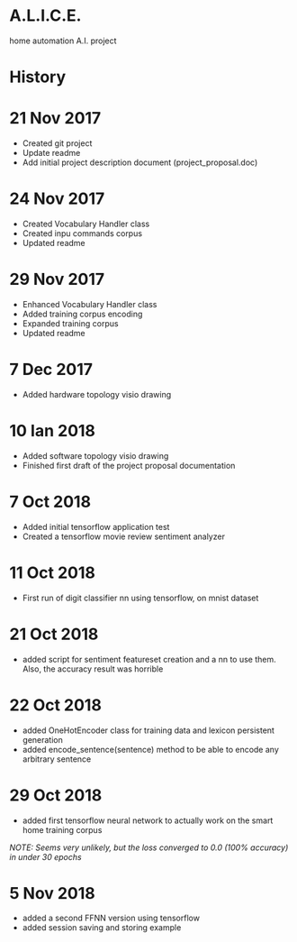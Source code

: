 # A.L.I.C.E.
home automation A.I. project

History
=======
# 21 Nov 2017
- Created git project
- Update readme
- Add initial project description document (project_proposal.doc)

# 24 Nov 2017
- Created Vocabulary Handler class
- Created inpu commands corpus
- Updated readme

# 29 Nov 2017
- Enhanced Vocabulary Handler class
- Added training corpus encoding
- Expanded training corpus
- Updated readme

# 7 Dec 2017
- Added hardware topology visio drawing

# 10 Ian 2018
- Added software topology visio drawing
- Finished first draft of the project proposal documentation

# 7 Oct 2018
- Added initial tensorflow application test
- Created a tensorflow movie review sentiment analyzer

# 11 Oct 2018
- First run of digit classifier nn using tensorflow, on mnist dataset

# 21 Oct 2018
- added script for sentiment featureset creation and a nn to use them.
Also, the accuracy result was horrible

# 22 Oct 2018
- added OneHotEncoder class for training data and lexicon persistent generation
- added encode_sentence(sentence) method to be able to encode any arbitrary sentence

# 29 Oct 2018
- added first tensorflow neural network to actually work on the smart home training corpus

*NOTE: Seems very unlikely, but the loss converged to 0.0 (100% accuracy) in under 30 epochs*

# 5 Nov 2018
- added a second FFNN version using tensorflow
- added session saving and storing example